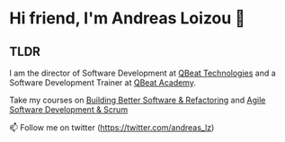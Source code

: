 # Hi friend, I'm Andreas Loizou 👋

## TLDR  
I am the director of Software Development at [QBeat Technologies](https://www.qbeat.io/) and a Software Development Trainer at [QBeat Academy](https://academy.qbeat.io).

Take my courses on [Building Better Software & Refactoring](https://academy.qbeat.io/courses/building-better-software-using-clean-code-practices/) and [Agile Software Development & Scrum](https://academy.qbeat.io/courses/agile-software-development-using-the-scrum-framework/)  

📫 Follow me on twitter (https://twitter.com/andreas_lz)

